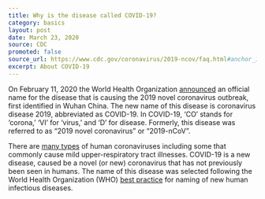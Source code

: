 ```yaml
---
title: Why is the disease called COVID-19?
category: basics
layout: post
date: March 23, 2020
source: CDC
promoted: false
source_url: https://www.cdc.gov/coronavirus/2019-ncov/faq.html#anchor_1584386215012
excerpt: About COVID-19
---
```


On February 11, 2020 the World Health Organization [announced](https://twitter.com/DrTedros/status/1227297754499764230) an official name for the disease that is causing the 2019 novel coronavirus outbreak, first identified in Wuhan China. The new name of this disease is coronavirus disease 2019, abbreviated as COVID-19. In COVID-19, ‘CO’ stands for ‘corona,’ ‘VI’ for ‘virus,’ and ‘D’ for disease. Formerly, this disease was referred to as “2019 novel coronavirus” or “2019-nCoV”.

There are [many types](https://www.cdc.gov/coronavirus/2019-ncov/index.html) of human coronaviruses including some that commonly cause mild upper-respiratory tract illnesses. COVID-19 is a new disease, caused be a novel (or new) coronavirus that has not previously been seen in humans. The name of this disease was selected following the World Health Organization (WHO) [best practice](https://www.who.int/topics/infectious_diseases/naming-new-diseases/en/) for naming of new human infectious diseases.